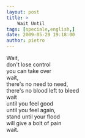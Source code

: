 ```yaml
---
layout: post
title: >
    Wait Until
tags: [speciale,english,]
date: 2009-05-29 19:18:00
author: pietro
---
```

Wait,<br/>don't lose control<br/>you can take over<br/>wait,<br/>there's no need to need,<br/>there's no blood left to bleed<br/>wait<br/>until you feel good<br/>until you feel again,<br/>stand until your flood<br/>will give a bolt of pain<br/>wait.
